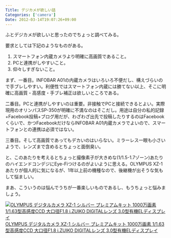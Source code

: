 ```yaml
---
Title: デジカメが欲しい話
Categories: ['camera']
Date: 2012-03-14T19:07:26+09:00
---
```


ふとデジカメが欲しいと思ったのでちょっと調べてみる。

要求としては下記のようなものがある。
<ol>
	<li>スマートフォン内蔵カメラより明確に高画質であること。</li>
	<li>PCと連携がしやすいこと。</li>
	<li>仰々しすぎないこと。</li>
</ol>
まず、一番目。INFOBAR A01の内蔵カメラはいろいろ不便だし、構えづらいので手ブレしやすい。利便性ではスマートフォン内蔵には勝てない以上、そこに明確に高画質・高感度・手ブレ補正は欲しいところである。

二番目。PCと連携がしやすいのは重要。非接触でPCと接続できるとよい。実際現用のオリンパスSP-350が明確に不満なのはそこだし。用途は自分の私的記録+Facebook投稿+ブログ用だが、わざわざ出先で投稿したりするのはFacebookくらいで、かつFacebookだけならINFOBAR A01内蔵カメラでよいので、スマートフォンとの連携は必須ではない。

三番目。そして高画質であってもデカいのはいらない。ミラーレス一眼も小さいようで、レンズまで含めるとちょっと面倒臭い。

と、このあたりを考えるとちょっと撮像素子が大きめな(1/1.5-1.7ゾーン)あたりのハイエンドコンデジにEye-Fiつけるのがよいように思える。OLYMPUS XZ-1あたりが個人的に気になるが、1年以上前の機種なので、後継機が出そうな気もして悩ましい。

まあ、こういうのは悩んでうちが一番楽しいものであるし、もうちょっと悩みましょう。

<a href="http://www.amazon.co.jp/exec/obidos/ASIN/B0065S9FTS//ref=nosim/" target="_blank"><img src="http://ecx.images-amazon.com/images/I/41C%2BVElcdhL._SL75_.jpg" alt="OLYMPUS デジタルカメラ XZ-1 シルバー プレミアムキット 1000万画素 1/1.63型高感度CCD 大口径F1.8 i.ZUIKO DIGITALレンズ 3.0型有機ELディスプレイ" /></a><a href="http://www.amazon.co.jp/exec/obidos/ASIN/B0065S9FTS//ref=nosim/" target="_blank">OLYMPUS デジタルカメラ XZ-1 シルバー プレミアムキット 1000万画素 1/1.63型高感度CCD 大口径F1.8 i.ZUIKO DIGITALレンズ 3.0型有機ELディスプレイ</a>
